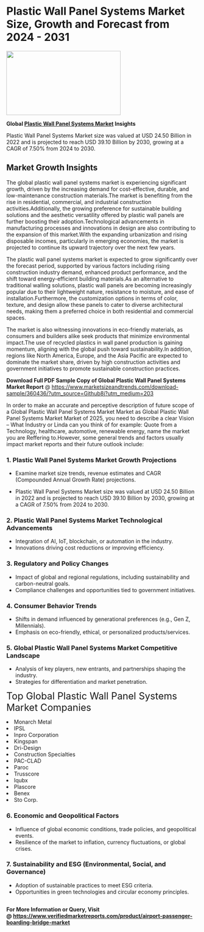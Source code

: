 <H1>Plastic Wall Panel Systems Market Size, Growth and Forecast from 2024 - 2031</H1><img class="aligncenter size-medium wp-image-584254" src="https://thirdeyenews.in/wp-content/uploads/2024/09/Global-Market-Research-300x168.jpeg" alt="" width="300" height="168" /><p><strong>Global&nbsp;<a href="https://www.marketsizeandtrends.com/download-sample/360436/?utm_source=Github8j?utm_medium=203">Plastic Wall Panel Systems Market</a> Insights</strong></p><p>Plastic Wall Panel Systems Market size was valued at USD 24.50 Billion in 2022 and is projected to reach USD 39.10 Billion by 2030, growing at a CAGR of 7.50% from 2024 to 2030.</p><p><h2>Market Growth Insights</h2> <p>The global plastic wall panel systems market is experiencing significant growth, driven by the increasing demand for cost-effective, durable, and low-maintenance construction materials.The market is benefiting from the rise in residential, commercial, and industrial construction activities.Additionally, the growing preference for sustainable building solutions and the aesthetic versatility offered by plastic wall panels are further boosting their adoption.Technological advancements in manufacturing processes and innovations in design are also contributing to the expansion of this market.With the expanding urbanization and rising disposable incomes, particularly in emerging economies, the market is projected to continue its upward trajectory over the next few years.</p> <p>The plastic wall panel systems market is expected to grow significantly over the forecast period, supported by various factors including rising construction industry demand, enhanced product performance, and the shift toward energy-efficient building materials.As an alternative to traditional walling solutions, plastic wall panels are becoming increasingly popular due to their lightweight nature, resistance to moisture, and ease of installation.Furthermore, the customization options in terms of color, texture, and design allow these panels to cater to diverse architectural needs, making them a preferred choice in both residential and commercial spaces.</p> <p>The market is also witnessing innovations in eco-friendly materials, as consumers and builders alike seek products that minimize environmental impact.The use of recycled plastics in wall panel production is gaining momentum, aligning with the global push toward sustainability.In addition, regions like North America, Europe, and the Asia Pacific are expected to dominate the market share, driven by high construction activities and government initiatives to promote sustainable construction practices.</p> <p><span class=""><strong>Download Full PDF Sample Copy of Global Plastic Wall Panel Systems Market Report</strong> @ <a href="https://www.marketsizeandtrends.com/download-sample/360436/?utm_source=Github8j?utm_medium=203" target="_blank">https://www.marketsizeandtrends.com/download-sample/360436/?utm_source=Github8j?utm_medium=203</a></span></p><p>In order to make an accurate and perceptive description of future scope of a Global&nbsp;Plastic Wall Panel Systems Market Market as Global&nbsp;Plastic Wall Panel Systems Market Market of 2025, you need to describe a clear Vision &ndash; What Industry or Linda can you think of for example: Quote from a Technology, healthcare, automotive, renewable energy, name the market you are Reffering to.However, some general trends and factors usually impact market reports and their future outlook include:</p><h3>1.&nbsp;<strong>Plastic Wall Panel Systems Market Growth Projections</strong></h3><ul><li>Examine market size trends, revenue estimates and CAGR (Compounded Annual Growth Rate) projections.</li><li><p>Plastic Wall Panel Systems Market size was valued at USD 24.50 Billion in 2022 and is projected to reach USD 39.10 Billion by 2030, growing at a CAGR of 7.50% from 2024 to 2030.</p></li></ul><h3>2.&nbsp;<strong>Plastic Wall Panel Systems Market Technological Advancements</strong></h3><ul><li>Integration of AI, IoT, blockchain, or automation in the industry.</li><li>Innovations driving cost reductions or improving efficiency.</li></ul><h3>3.&nbsp;<strong>Regulatory and Policy Changes</strong></h3><ul><li>Impact of global and regional regulations, including sustainability and carbon-neutral goals.</li><li>Compliance challenges and opportunities tied to government initiatives.</li></ul><h3>4.&nbsp;<strong>Consumer Behavior Trends</strong></h3><ul><li>Shifts in demand influenced by generational preferences (e.g., Gen Z, Millennials).</li><li>Emphasis on eco-friendly, ethical, or personalized products/services.</li></ul><h3>5.&nbsp;<strong>Global Plastic Wall Panel Systems Market Competitive Landscape</strong></h3><ul><li>Analysis of key players, new entrants, and partnerships shaping the industry.</li><li>Strategies for differentiation and market penetration.</li></ul><p data-pm-slice="1 1 []"><span style="color: inherit; font-family: inherit; font-size: 25px;">Top Global Plastic Wall Panel Systems Market Companies</span></p><div class="" data-test-id=""><p><li>Monarch Metal</li><li> IPSL</li><li> Inpro Corporation</li><li> Kingspan</li><li> Dri-Design</li><li> Construction Specialties</li><li> PAC-CLAD</li><li> Paroc</li><li> Trusscore</li><li> Iqubx</li><li> Plascore</li><li> Benex</li><li> Sto Corp.</li></p></div><h3>6.&nbsp;<strong>Economic and Geopolitical Factors</strong></h3><ul><li>Influence of global economic conditions, trade policies, and geopolitical events.</li><li>Resilience of the market to inflation, currency fluctuations, or global crises.</li></ul><h3>7.&nbsp;<strong>Sustainability and ESG (Environmental, Social, and Governance)</strong></h3><ul><li>Adoption of sustainable practices to meet ESG criteria.</li><li>Opportunities in green technologies and circular economy principles.</li></ul><h2><strong style="font-size: 14px;">For More Information or Query, Visit @&nbsp;</strong><a style="background-color: #ffffff; font-size: 14px;" href="https://www.marketsizeandtrends.com/report/plastic-wall-panel-systems-market/" target="_blank">https://www.verifiedmarketreports.com/product/airport-passenger-boarding-bridge-market</a></h2>